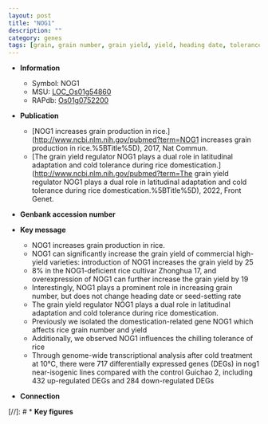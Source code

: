 ```yaml
---
layout: post
title: "NOG1"
description: ""
category: genes
tags: [grain, grain number, grain yield, yield, heading date, tolerance, cold tolerance, cold, chilling, chilling tolerance]
---
```


* **Information**  
    + Symbol: NOG1  
    + MSU: [LOC_Os01g54860](http://rice.uga.edu/cgi-bin/ORF_infopage.cgi?orf=LOC_Os01g54860)  
    + RAPdb: [Os01g0752200](http://rapdb.dna.affrc.go.jp/viewer/gbrowse_details/irgsp1?name=Os01g0752200)  

* **Publication**  
    + [NOG1 increases grain production in rice.](http://www.ncbi.nlm.nih.gov/pubmed?term=NOG1 increases grain production in rice.%5BTitle%5D), 2017, Nat Commun.
    + [The grain yield regulator NOG1 plays a dual role in latitudinal adaptation and cold tolerance during rice domestication.](http://www.ncbi.nlm.nih.gov/pubmed?term=The grain yield regulator NOG1 plays a dual role in latitudinal adaptation and cold tolerance during rice domestication.%5BTitle%5D), 2022, Front Genet.

* **Genbank accession number**  

* **Key message**  
    + NOG1 increases grain production in rice.
    + NOG1 can significantly increase the grain yield of commercial high-yield varieties: introduction of NOG1 increases the grain yield by 25
    + 8% in the NOG1-deficient rice cultivar Zhonghua 17, and overexpression of NOG1 can further increase the grain yield by 19
    + Interestingly, NOG1 plays a prominent role in increasing grain number, but does not change heading date or seed-setting rate
    + The grain yield regulator NOG1 plays a dual role in latitudinal adaptation and cold tolerance during rice domestication.
    + Previously we isolated the domestication-related gene NOG1 which affects rice grain number and yield
    + Additionally, we observed NOG1 influences the chilling tolerance of rice
    + Through genome-wide transcriptional analysis after cold treatment at 10°C, there were 717 differentially expressed genes (DEGs) in nog1 near-isogenic lines compared with the control Guichao 2, including 432 up-regulated DEGs and 284 down-regulated DEGs

* **Connection**  

[//]: # * **Key figures**  


